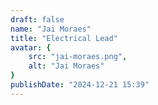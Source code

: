 ```yaml
---
draft: false
name: "Jai Moraes"
title: "Electrical Lead"
avatar: {
    src: "jai-moraes.png",
    alt: "Jai Moraes"
}
publishDate: "2024-12-21 15:39"
---
```

